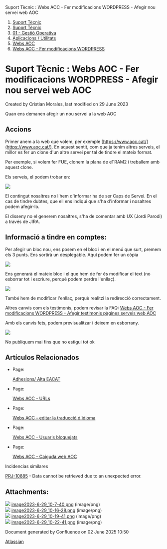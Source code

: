 Suport Tècnic : Webs AOC - Fer modificacions WORDPRESS - Afegir nou servei web AOC  

1.  [Suport Tècnic](index.html)
2.  [Suport Tècnic](13893782.html)
3.  [01 - Gestió Operativa](26313391.html)
4.  [Aplicacions / Utilitats](41517088.html)
5.  [Webs AOC](Webs-AOC_81856274.html)
6.  [Webs AOC - Fer modificacions WORDPRESS](Webs-AOC---Fer-modificacions-WORDPRESS_93356607.html)

Suport Tècnic : Webs AOC - Fer modificacions WORDPRESS - Afegir nou servei web AOC
==================================================================================

Created by Cristian Morales, last modified on 29 June 2023

Quan ens demanen afegir un nou servei a la web AOC

Accions
-------

Primer anem a la web que volem, per exemple [https://www.aoc.cat/](https://www.aoc.cat/). En aquest sentit, com que ja tenim altres serveis, el millor es fer un clone d'un altre servei per tal de tindre el mateix format. 

Per exemple, si volem fer FUE, clonem la plana de eTRAM2 i treballem amb aquest clone.

Els serveis, el podem trobar en:

![](attachments/93356610/93356614.png)

  

  

El contingut nosaltres no l'hem d'informar ha de ser Caps de Servei. En el cas de tindre dubtes, que ell ens indiqui que s'ha d'informar i nosaltres podem afegir-lo.

El disseny no el generem nosaltres, s'ha de comentar amb UX (Jordi Parodi) a través de JIRA.

  

Informació a tindre en comptes:
-------------------------------

Per afegir un bloc nou, ens posem en el bloc i en el menú que surt, premem els 3 punts. Ens sortirà un desplegable. Aquí podem fer un còpia

![](attachments/93356610/93356616.png)

Ens generarà el mateix bloc i el que hem de fer és modificar el text (no esborrar tot i escriure, perquè podem perdre l'enllaç).

![](attachments/93356610/93356618.png)

També hem de modificar l'enllaç, perquè realitzi la redirecció correctament.

Altres canvis com els testimonis, podem revisar la FAQ: [Webs AOC - Fer modificacions WORDPRESS - Afegir testimonis pàgines serveis web AOC](93356409.html)

  

Amb els canvis fets, podem previsualitzar i deixem en esborrany.

![](attachments/93356610/93356620.png)

No publiquem mai fins que no estigui tot ok

Artículos Relacionados
----------------------

*   Page:
    
    [Adhesions/ Alta EACAT](/pages/viewpage.action?pageId=26313473)
    
*   Page:
    
    [Webs AOC - URLs](/display/SII/Webs+AOC+-+URLs)
    
*   Page:
    
    [Webs AOC - editar la traducció d'idioma](/pages/viewpage.action?pageId=118555158)
    
*   Page:
    
    [Webs AOC - Usuaris bloquejats](/display/SII/Webs+AOC+-+Usuaris+bloquejats)
    
*   Page:
    
    [Webs AOC - Caiguda web AOC](/display/SII/Webs+AOC+-+Caiguda+web+AOC)
    

  

Incidencias similares

[PRJ-10885](https://contacte.aoc.cat/browse/PRJ-10885?src=confmacro) - Data cannot be retrieved due to an unexpected error.

  

  

Attachments:
------------

![](images/icons/bullet_blue.gif) [image2023-6-29\_10-7-40.png](attachments/93356610/93356614.png) (image/png)  
![](images/icons/bullet_blue.gif) [image2023-6-29\_10-16-28.png](attachments/93356610/93356616.png) (image/png)  
![](images/icons/bullet_blue.gif) [image2023-6-29\_10-19-41.png](attachments/93356610/93356618.png) (image/png)  
![](images/icons/bullet_blue.gif) [image2023-6-29\_10-22-41.png](attachments/93356610/93356620.png) (image/png)  

Document generated by Confluence on 02 June 2025 10:50

[Atlassian](http://www.atlassian.com/)